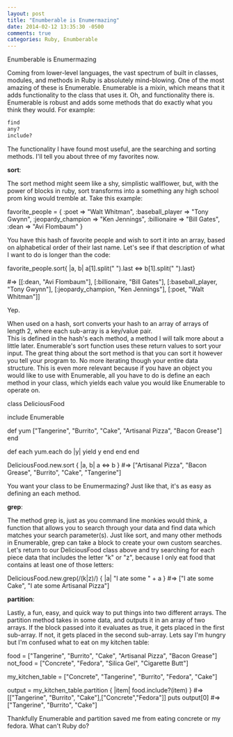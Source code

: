 ```yaml
---
layout: post
title: "Enumberable is Enumermazing"
date: 2014-02-12 13:35:30 -0500
comments: true
categories: Ruby, Enumberable
---
```

Enumberable is Enumermazing

Coming from lower-level languages, the vast spectrum of built in classes, modules, and methods in Ruby is absolutely
mind-blowing.  One of the most amazing of these is Enumerable.  Enumerable is a mixin, which means that it adds
functionality to the class that uses it.  Oh, and functionality there is.  Enumerable is robust and adds some methods that
do exactly what you think they would.  For example:
```ruby
find
any?
include?
```
The functionality I have found most useful, are the searching and sorting methods.  I'll tell you about three of my favorites
now.

<b>sort</b>:

The sort method might seem like a shy, simplistic wallflower, but, with the power of blocks in ruby, sort transforms into a
something any high school prom king would tremble at.  Take this example:

favorite_people = {
    :poet => "Walt Whitman",
    :baseball_player => "Tony Gwynn",
    :jeopardy_champion => "Ken Jennings",
    :billionaire => "Bill Gates",
    :dean => "Avi Flombaum"
  }

You have this hash of favorite people and wish to sort it into an array, based on alphabetical order of their last name.
Let's see if that description of what I want to do is longer than the code:

favorite_people.sort{ |a, b| a[1].split(" ").last <=> b[1].split(" ").last}

#=> [[:dean, "Avi Flombaum"],
    [:billionaire, "Bill Gates"],
    [:baseball_player, "Tony Gwynn"],
    [:jeopardy_champion, "Ken Jennings"],
    [:poet, "Walt Whitman"]]

Yep.

When used on a hash, sort converts your hash to an array of arrays of length 2, where each sub-array is a key/value pair.  
This is defined in the hash's each method, a method I will talk more about a little later.  Enumerable's sort function uses 
these return values to sort your input.  The great thing about the sort method is that you can sort it however you tell your 
program to.  No more iterating though your entire data structure.  This is even more relevant because if you have an object you 
would like to use with Enumerable, all you have to do is define an each method in your class, which yields each value you would 
like Enumerable to operate on.

class DeliciousFood

  include Enumerable

  def yum
    ["Tangerine", "Burrito", "Cake", "Artisanal Pizza", "Bacon Grease"]
  end

  def each
    yum.each do |y|
      yield y
    end
  end
end

DeliciousFood.new.sort { |a, b| a <=> b } #=> ["Artisanal Pizza", "Bacon Grease", "Burrito", "Cake", "Tangerine"]

You want your class to be Enumermazing?  Just like that, it's as easy as defining an each method.

<b>grep</b>:

<p>The method grep is, just as you command line monkies would think, a function that allows you to search through your data
and find data which matches your search parameter(s).  Just like sort, and many other methods in Enumerable, grep can take
a block to create your own custom searches.  Let's return to our DeliciousFood class above and try searching for each piece
data that includes the letter "k" or "z", because I only eat food that contains at least one of those letters:</p>

DeliciousFood.new.grep(/(k|z)/) { |a| "I ate some " + a } #=> ["I ate some Cake", "I ate some Artisanal Pizza"]

<b>partition</b>:

<p>Lastly, a fun, easy, and quick way to put things into two different arrays.  The partition method takes in some data, and
outputs it in an array of two arrays.  If the block passed into it evaluates as true, it gets placed in the first sub-array.
If not, it gets placed in the second sub-array.  Lets say I'm hungry but I'm confused what to eat on my kitchen table:</p>

food = ["Tangerine", "Burrito", "Cake", "Artisanal Pizza", "Bacon Grease"]
not_food = ["Concrete", "Fedora", "Silica Gel", "Cigarette Butt"]

my_kitchen_table = ["Concrete", "Tangerine", "Burrito", "Fedora", "Cake"]

output = my_kitchen_table.partition { |item| food.include?(item) } #=> [["Tangerine", "Burrito", "Cake"],["Concrete","Fedora"]]
puts output[0] #=> ["Tangerine", "Burrito", "Cake"]

<p>Thankfully Enumerable and partition saved me from eating concrete or my fedora.  What can't Ruby do?</p>
